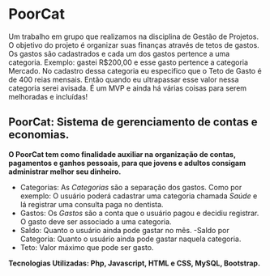 # PoorCat
Um trabalho em grupo que realizamos na disciplina de Gestão de Projetos. O objetivo do projeto é organizar suas finanças através de tetos de gastos.
Os gastos são cadastrados e cada um dos gastos pertence a uma categoria. Exemplo: gastei R$200,00 e esse gasto pertence a categoria Mercado. No cadastro dessa categoria eu especifico que o Teto de Gasto é de 400 reias mensais. Então quando eu ultrapassar esse valor nessa categoria serei avisada.
É um MVP e ainda há várias coisas para serem melhoradas e incluídas!

## PoorCat: Sistema de gerenciamento de contas e economias.

**O PoorCat tem como finalidade auxiliar na organização de contas, pagamentos e ganhos pessoais, para que jovens e adultos consigam administrar melhor seu dinheiro.**

- Categorias: As *Categorias* são a separação dos gastos. Como por exemplo: O usuário poderá cadastrar uma categoria chamada *Saúde* e lá registrar uma consulta paga no dentista.
- Gastos: Os *Gastos* são a conta que o usuário pagou e decidiu registrar. O gasto deve ser associado a uma categoria.
- Saldo: Quanto o usuário ainda pode gastar no mês.
-Saldo por Categoria: Quanto o usuário ainda pode gastar naquela categoria.
- Teto: Valor máximo que pode ser gasto.


**Tecnologias Utilizadas: Php, Javascript, HTML e CSS, MySQL, Bootstrap.**
